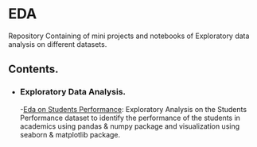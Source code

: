 # EDA
Repository Containing of mini projects and notebooks of Exploratory data analysis on different datasets.
## Contents.
- ### Exploratory Data Analysis.

    -[Eda on Students Performance](https://github.com/VikasHM66/EDA/blob/main/EDA%20%20-%20ACTIVITY%2001.ipynb): Exploratory Analysis on the Students Performance dataset to identify the performance of the students in academics using pandas & numpy package and visualization using seaborn & matplotlib package.


